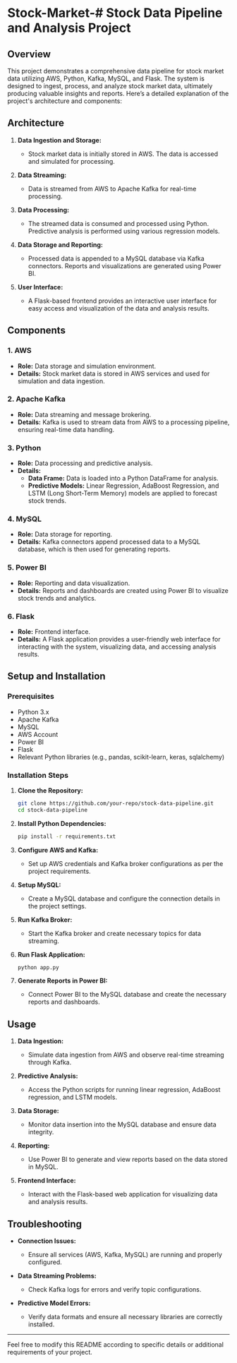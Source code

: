 # Stock-Market-# Stock Data Pipeline and Analysis Project

## Overview

This project demonstrates a comprehensive data pipeline for stock market data utilizing AWS, Python, Kafka, MySQL, and Flask. The system is designed to ingest, process, and analyze stock market data, ultimately producing valuable insights and reports. Here’s a detailed explanation of the project's architecture and components:

## Architecture

1. **Data Ingestion and Storage:**
   - Stock market data is initially stored in AWS. The data is accessed and simulated for processing.

2. **Data Streaming:**
   - Data is streamed from AWS to Apache Kafka for real-time processing.

3. **Data Processing:**
   - The streamed data is consumed and processed using Python. Predictive analysis is performed using various regression models.

4. **Data Storage and Reporting:**
   - Processed data is appended to a MySQL database via Kafka connectors. Reports and visualizations are generated using Power BI.

5. **User Interface:**
   - A Flask-based frontend provides an interactive user interface for easy access and visualization of the data and analysis results.

## Components

### 1. AWS
- **Role:** Data storage and simulation environment.
- **Details:** Stock market data is stored in AWS services and used for simulation and data ingestion.

### 2. Apache Kafka
- **Role:** Data streaming and message brokering.
- **Details:** Kafka is used to stream data from AWS to a processing pipeline, ensuring real-time data handling.

### 3. Python
- **Role:** Data processing and predictive analysis.
- **Details:** 
  - **Data Frame:** Data is loaded into a Python DataFrame for analysis.
  - **Predictive Models:** Linear Regression, AdaBoost Regression, and LSTM (Long Short-Term Memory) models are applied to forecast stock trends.

### 4. MySQL
- **Role:** Data storage for reporting.
- **Details:** Kafka connectors append processed data to a MySQL database, which is then used for generating reports.

### 5. Power BI
- **Role:** Reporting and data visualization.
- **Details:** Reports and dashboards are created using Power BI to visualize stock trends and analytics.

### 6. Flask
- **Role:** Frontend interface.
- **Details:** A Flask application provides a user-friendly web interface for interacting with the system, visualizing data, and accessing analysis results.

## Setup and Installation

### Prerequisites

- Python 3.x
- Apache Kafka
- MySQL
- AWS Account
- Power BI
- Flask
- Relevant Python libraries (e.g., pandas, scikit-learn, keras, sqlalchemy)

### Installation Steps

1. **Clone the Repository:**
   ```bash
   git clone https://github.com/your-repo/stock-data-pipeline.git
   cd stock-data-pipeline
   ```

2. **Install Python Dependencies:**
   ```bash
   pip install -r requirements.txt
   ```

3. **Configure AWS and Kafka:**
   - Set up AWS credentials and Kafka broker configurations as per the project requirements.

4. **Setup MySQL:**
   - Create a MySQL database and configure the connection details in the project settings.

5. **Run Kafka Broker:**
   - Start the Kafka broker and create necessary topics for data streaming.

6. **Run Flask Application:**
   ```bash
   python app.py
   ```

7. **Generate Reports in Power BI:**
   - Connect Power BI to the MySQL database and create the necessary reports and dashboards.

## Usage

1. **Data Ingestion:**
   - Simulate data ingestion from AWS and observe real-time streaming through Kafka.

2. **Predictive Analysis:**
   - Access the Python scripts for running linear regression, AdaBoost regression, and LSTM models.

3. **Data Storage:**
   - Monitor data insertion into the MySQL database and ensure data integrity.

4. **Reporting:**
   - Use Power BI to generate and view reports based on the data stored in MySQL.

5. **Frontend Interface:**
   - Interact with the Flask-based web application for visualizing data and analysis results.

## Troubleshooting

- **Connection Issues:**
  - Ensure all services (AWS, Kafka, MySQL) are running and properly configured.
  
- **Data Streaming Problems:**
  - Check Kafka logs for errors and verify topic configurations.

- **Predictive Model Errors:**
  - Verify data formats and ensure all necessary libraries are correctly installed.


---

Feel free to modify this README according to specific details or additional requirements of your project.
